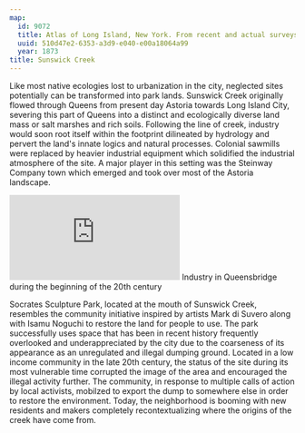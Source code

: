 ```yaml
---
map:
  id: 9072
  title: Atlas of Long Island, New York. From recent and actual surveys and records
  uuid: 510d47e2-6353-a3d9-e040-e00a18064a99
  year: 1873
title: Sunswick Creek
---
```

Like most native ecologies lost to urbanization in the city, neglected sites potentially can be transformed into park lands. Sunswick Creek originally flowed through Queens from present day Astoria towards Long Island City, severing this part of Queens into a distinct and ecologically diverse land mass or salt marshes and rich soils. Following the line of creek, industry would soon root itself within the footprint dilineated by hydrology and pervert the land's innate logics and natural processes. Colonial sawmills were replaced by heavier industrial equipment which solidified the industrial atmosphere of the site. A major player in this setting was the Steinway Company town which emerged and took over most of the Astoria landscape.

![](https://images.nypl.org/index.php?id=1558460&t=w)
Industry in Queensbridge during the beginning of the 20th century 

Socrates Sculpture Park, located at the mouth of Sunswick Creek, resembles the community initiative inspired by artists Mark di Suvero along with Isamu Noguchi to restore the land for people to use. The park successfully uses space that has been in recent history frequently overlooked and underappreciated by the city due to the coarseness of its appearance as an unregulated and illegal dumping ground. Located in a low income community in the late 20th century, the status of the site during its most vulnerable time corrupted the image of the area and encouraged the illegal activity further. The community, in response to multiple calls of action by local activists, mobilzed to export the dump to somewhere else in order to restore the environment. Today, the neighborhood is booming with new residents and makers completely recontextualizing where the origins of the creek have come from. 
